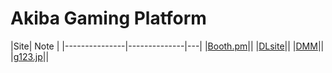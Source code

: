 # Akiba Gaming Platform

|Site| Note |
|---------------|--------------|---|
|[Booth.pm]()||
|[DLsite]()||
|[DMM]()|| 
|[g123.jp](https://g123.jp/?lang=ja)||
